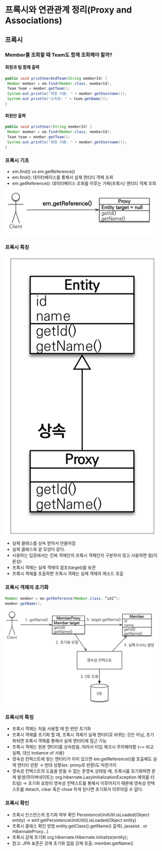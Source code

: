 # 프록시와 연관관계 정리(Proxy and Associations)

## 프록시

### Member를 조회할 때 Team도 함께 조회해야 할까?

#### 회원과 팀 함께 출력

```java
public void printUserAndTeam(String memberId) {
 Member member = em.find(Member.class, memberId);
 Team team = member.getTeam();
 System.out.println("회원 이름: " + member.getUsername());
 System.out.println("소속팀: " + team.getName());
}
```

#### 회원만 출력

```java
public void printUser(String memberId) {
 Member member = em.find(Member.class, memberId);
 Team team = member.getTeam();
 System.out.println("회원 이름: " + member.getUsername());
}
```

### 프록시 기초

* em.find() vs em.getReference()
* em.find(): 데이터베이스를 통해서 실제 엔티티 객체 조회
* em.getReference(): 데이터베이스 조회를 미루는 가짜(프록시) 엔티티 객체 조회

![](<../.gitbook/assets/image (30).png>)

### 프록시 특징

![](<../.gitbook/assets/image (39).png>)

* 실제 클래스를 상속 받아서 만들어짐
* 실제 클래스와 겉 모양이 같다.
* 사용하는 입장에서는 진짜 객체인지 프록시 객체인지 구분하지 않고 사용하면 됨(이론상)
* 프록시 객체는 실제 객체의 참조(target)를 보관
* 프록시 객체를 호출하면 프록시 객체는 실제 객체의 메소드 호출

### 프록시 객체의 초기화

```java
Member member = em.getReference(Member.class, “id1”);
member.getName();
```

![](<../.gitbook/assets/image (13).png>)

### 프록시의 특징

* 프록시 객체는 처음 사용할 때 한 번만 초기화
* 프록시 객체를 초기화 할 때, 프록시 객체가 실제 엔티티로 바뀌는 것은 아님, 초기화되면 프록시 객체를 통해서 실제 엔티티에 접근 가능
* 프록시 객체는 원본 엔티티를 상속받음, 따라서 타입 체크시 주의해야함 (== 비교 실패, 대신 instance of 사용)
* 영속성 컨텍스트에 찾는 엔티티가 이미 있으면 em.getReference()를 호출해도 실제 엔티티 반환 → 반대 상황(ex. proxy로 반환)도 마찬가지
* 영속성 컨텍스트의 도움을 받을 수 없는 준영속 상태일 때, 프록시를 초기화하면 문제 발생(하이버네이트는 org.hibernate.LazyInitializationException 예외를 터트림) → 초기화 요청이 영속성 컨텍스트를 통해서 이루어지기 때문에 영속성 컨텍스트를 detach, clear 혹은 close 하게 된다면 초기화가 이루어질 수 없다.

### 프록시 확인

* 프록시 인스턴스의 초기화 여부 확인 PersistenceUnitUtil.isLoaded(Object entity) → emf.getPersistenceUnitUtil().isLoaded(Object entity)
* 프록시 클래스 확인 방법 entity.getClass().getName() 출력(..javasist.. or HibernateProxy…)
* 프록시 강제 초기화 org.hibernate.Hibernate.initialize(entity);
* 참고: JPA 표준은 강제 초기화 없음 강제 호출: member.getName()
